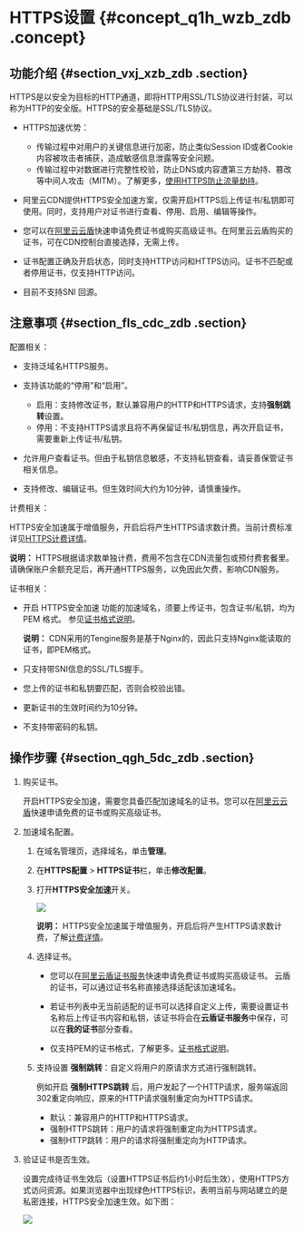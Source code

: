 # HTTPS设置 {#concept_q1h_wzb_zdb .concept}

## 功能介绍 {#section_vxj_xzb_zdb .section}

HTTPS是以安全为目标的HTTP通道，即将HTTP用SSL/TLS协议进行封装，可以称为HTTP的安全版。HTTPS的安全基础是SSL/TLS协议。

-   HTTPS加速优势：
    -   传输过程中对用户的关键信息进行加密，防止类似Session ID或者Cookie内容被攻击者捕获，造成敏感信息泄露等安全问题。
    -   传输过程中对数据进行完整性校验，防止DNS或内容遭第三方劫持、篡改等中间人攻击（MITM）。了解更多，[使用HTTPS防止流量劫持](http://yq.aliyun.com/articles/2666)。
-   阿里云CDN提供HTTPS安全加速方案，仅需开启HTTPS后上传证书/私钥即可使用。同时，支持用户对证书进行查看、停用、启用、编辑等操作。

-   您可以在[阿里云云盾](https://yundun.console.aliyun.com/?spm=5176.8232292.0.0.6ae69859iVmFyo&p=cas#/cas/home)快速申请免费证书或购买高级证书。在阿里云云盾购买的证书，可在CDN控制台直接选择，无需上传。

-   证书配置正确及开启状态，同时支持HTTP访问和HTTPS访问。证书不匹配或者停用证书，仅支持HTTP访问。

-   目前不支持SNI 回源。

## 注意事项 {#section_fls_cdc_zdb .section}

配置相关：

-   支持泛域名HTTPS服务。

-   支持该功能的“停用”和“启用”。

    -   启用：支持修改证书，默认兼容用户的HTTP和HTTPS请求，支持**强制跳转**设置。
    -   停用：不支持HTTPS请求且将不再保留证书/私钥信息，再次开启证书，需要重新上传证书/私钥。
-   允许用户查看证书。但由于私钥信息敏感，不支持私钥查看，请妥善保管证书相关信息。

-   支持修改、编辑证书。但生效时间大约为10分钟，请慎重操作。


计费相关：

HTTPS安全加速属于增值服务，开启后将产生HTTPS请求数计费。当前计费标准详见[HTTPS计费详情](https://www.aliyun.com/price/product#/dcdn/detail)。

**说明：** HTTPS根据请求数单独计费，费用不包含在CDN流量包或预付费套餐里。请确保账户余额充足后，再开通HTTPS服务，以免因此欠费，影响CDN服务。

证书相关：

-   开启 HTTPS安全加速 功能的加速域名，须要上传证书，包含证书/私钥，均为 PEM 格式。 参见[证书格式说明](https://help.aliyun.com/document_detail/65102.html)。

    **说明：** CDN采用的Tengine服务是基于Nginx的，因此只支持Nginx能读取的证书，即PEM格式。

-   只支持带SNI信息的SSL/TLS握手。
-   您上传的证书和私钥要匹配，否则会校验出错。
-   更新证书的生效时间约为10分钟。
-   不支持带密码的私钥。

## 操作步骤 {#section_qgh_5dc_zdb .section}

1.  购买证书。

    开启HTTPS安全加速，需要您具备匹配加速域名的证书。您可以在[阿里云云盾](https://yundun.console.aliyun.com/?spm=5176.8232292.0.0.6ae69859iVmFyo&p=cas#/cas/home)快速申请免费的证书或购买高级证书。

2.  加速域名配置。
    1.  在域名管理页，选择域名，单击**管理**。
    2.  在**HTTPS配置** \> **HTTPS证书**栏，单击**修改配置**。
    3.  打开**HTTPS安全加速**开关。

        ![](http://static-aliyun-doc.oss-cn-hangzhou.aliyuncs.com/assets/img/13469/15586643744540_zh-CN.png)

        **说明：** HTTPS安全加速属于增值服务，开启后将产生HTTPS请求数计费，了解[计费详情](https://cn.aliyun.com/price/product#/dcdn/detail)。

    4.  选择证书。
        -   您可以在[阿里云盾证书服务](https://yundun.console.aliyun.com/?p=cas#/cas/home)快速申请免费证书或购买高级证书。 云盾的证书，可以通过证书名称直接选择适配该加速域名。

        -   若证书列表中无当前适配的证书可以选择自定义上传，需要设置证书名称后上传证书内容和私钥，该证书将会在**云盾证书服务**中保存，可以在**我的证书**部分查看。

        -   仅支持PEM的证书格式，了解更多。[证书格式说明](cn.zh-CN/用户指南/HTTPS设置/证书格式说明.md#)。
    5.  支持设置 **强制跳转**：自定义将用户的原请求方式进行强制跳转。

        例如开启 **强制HTTPS跳转** 后，用户发起了一个HTTP请求，服务端返回302重定向响应，原来的HTTP请求强制重定向为HTTPS请求。

        -   默认：兼容用户的HTTP和HTTPS请求。
        -   强制HTTPS跳转：用户的请求将强制重定向为HTTPS请求。
        -   强制HTTP跳转：用户的请求将强制重定向为HTTP请求。
3.  验证证书是否生效。

    设置完成待证书生效后（设置HTTPS证书后约1小时后生效），使用HTTPS方式访问资源。如果浏览器中出现绿色HTTPS标识，表明当前与网站建立的是私密连接，HTTPS安全加速生效。如下图：

    ![](http://static-aliyun-doc.oss-cn-hangzhou.aliyuncs.com/assets/img/13469/155866437444183_zh-CN.png)


